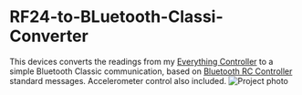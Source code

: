# RF24-to-BLuetooth-Classi-Converter
This devices converts the readings from my [Everything Controller](https://github.com/Nabinho/Everything_Controller) to a simple Bluetooth Classic communication, based on [Bluetooth RC Controller](https://play.google.com/store/apps/details?id=braulio.calle.bluetoothRCcontroller&hl=pt_BR&gl=US) standard messages. Accelerometer control also included.
![Project photo](https://github.com/Nabinho/RF24-to-BLuetooth-Classi-Converter/blob/main/img/RF24_BT_Converter.jpg)
